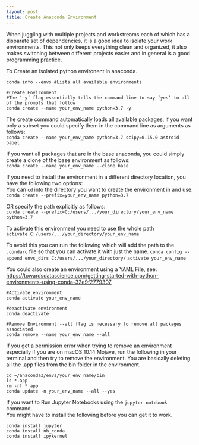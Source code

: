 ```yaml
---
layout: post
title: Create Anaconda Environment
---
```


When juggling with multiple projects and workstreams each of which has a disparate set of dependencies, it is a good idea to
isolate your work environments. This not only keeps everything clean and organized, it also makes switching between different projects easier and in general is a good programming practice.

To Create an isolated python environent in anaconda.  

```shell
conda info --envs #Lists all available environments

#Create Environment
#The ‘-y’ flag essentially tells the command line to say ‘yes’ to all of the prompts that follow
conda create --name your_env_name python=3.7 -y 
```
The create command automatically loads all available packages, if you want only a subset you could specify them in the command line as arguments as follows:   
`conda create --name your_env_name python=3.7 scipy=0.15.0 astroid babel`

If you want all packages that are in the base anaconda, you could simply create a clone of the base environment as follows:  
`conda create --name your_env_name --clone base`

If you need to install the environment in a different directory location, you have the following two options:    
You can `cd` into the directory you want to create the environment in and use:   
`conda create --prefix=your_env_name python=3.7`   

OR specify the path explicitly as follows:   
`conda create --prefix=C:/users/.../your_directory/your_env_name python=3.7`

To activate this environment you need to use the whole path   
`activate C:/users/.../your_directory/your_env_name`   

To avoid this you can run the following which will add the path to the `.condarc` file so that you can activate it with just the name.
`conda config --append envs_dirs C:/users/.../your_directory/`
`activate your_env_name`   



You could also create an environment using a YAML File, see:   
https://towardsdatascience.com/getting-started-with-python-environments-using-conda-32e9f2779307

```
#Activate environment
conda activate your_env_name 

#deactivate environment
conda deactivate 

#Remove Environment --all flag is necessary to remove all packages associated
conda remove --name your_env_name --all 
```

If you get a permission error when trying to remove an environment especially if you are on macOS 10.14 Mojave, run the following in your terminal and then try to remove the environment.
You are basically deleting all the .app files from the bin folder in the environment.
```shell
cd ~/anaconda3/envs/your_env_name/bin
ls *.app
rm -rf *.app
conda update -n your_env_name --all --yes

```



If you want to Run Jupyter Notebooks using the `jupyter notebook` command.   
You might have to install the following before you can get it to work.  

```shell
conda install jupyter
conda install nb_conda
conda install ipykernel
```
